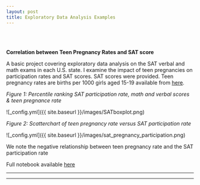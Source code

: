 ```yaml
---
layout: post
title: Exploratory Data Analysis Examples
---
```

<br />  <br />  

**Correlation between Teen Pregnancy Rates and SAT score**

A basic project covering exploratory data analysis on the SAT verbal and math exams in each U.S. state. I examine the impact of teen pregnancies on participation rates and SAT scores. SAT scores were provided. Teen pregnancy rates are births per 1000 girls aged 15-19 available from [here](https://thenationalcampaign.org/data/compare/1701).

*Figure 1: Percentile ranking SAT participation rate, math and verbal scores & teen pregnance rate*

![_config.yml]({{ site.baseurl }}/images/SATboxplot.png)

*Figure 2: Scatterchart of teen pregnancy rate versus SAT participation rate*

![_config.yml]({{ site.baseurl }}/images/sat_pregnancy_participation.png)

We note the negative relationship between teen pregnancy rate and the SAT participation rate

Full notebook available [here](https://github.com/factorwonk/Portfolio/blob/master/SAT.ipynb)


----
****
